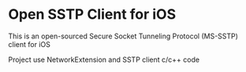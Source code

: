 # Open SSTP Client for iOS
This is an open-sourced Secure Socket Tunneling Protocol (MS-SSTP) client for iOS

Project use NetworkExtension and SSTP client c/c++ code
